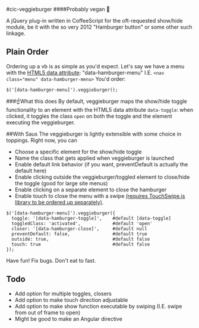 #cic-veggieburger
####Probably vegan :hamburger:

A jQuery plug-in written in CoffeeScript for the oft-requested show/hide module, be it with the so very 2012 "Hamburger button" or some other such linkage.


## Plain Order
Ordering up a vb is as simple as you'd expect. Let's say we have a menu with the [HTML5 data attribute](http://html5doctor.com/html5-custom-data-attributes/): "data-hamburger-menu" I.E. `<nav class="menu" data-hamburger-menu>`
You'd order:

```
$('[data-hamburger-menu]').veggieburger();
```

###:point_up:What this does
By default, veggieburger maps the show/hide toggle functionality to an element with the HTML5 data attribute `data-toggle`: when clicked, it toggles the class `open` on both the toggle and the element executing the veggieburger.

##With Saus
The veggieburger is lightly extensible with some choice in toppings.
Right now, you can
- Choose a specific element for the show/hide toggle
- Name the class that gets applied when veggieburger is launched
- Enable default link behavior (if you want, preventDefault is actually the default here)
- Enable clicking outside the veggieburger/toggled element to close/hide the toggle (good for large site menus)
- Enable clicking on a separate element to close the hamburger
- Enable touch to close the menu with a swipe [(requires TouchSwipe.js library to be ordered up separately)](https://github.com/mattbryson/TouchSwipe-Jquery-Plugin).

```
$('[data-hamburger-menu]').veggieburger({
  toggle: '[data-hamburger-toggle]',    #default [data-toggle]
  toggledClass: 'activated',            #default 'open'
  closer: '[data-hamburger-close]',     #default null
  preventDefault: false,                #default true
  outside: true,                        #default false
  touch: true                           #default false
});
```

Have fun! Fix bugs. Don't eat to fast.

## Todo
- Add option for multiple toggles, closers
- Add option to make touch direction adjustable
- Add option to make show function executable by swiping (I.E. swipe from out of frame to open)
- Might be good to make an Angular directive
